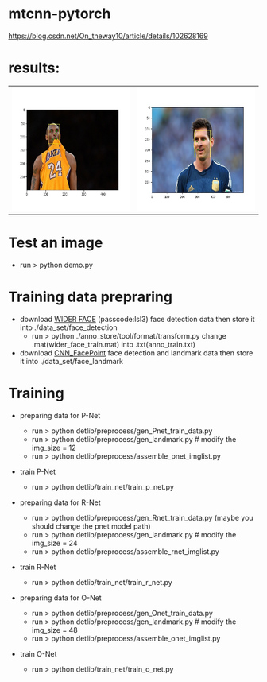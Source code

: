 # mtcnn-pytorch
  https://blog.csdn.net/On_theway10/article/details/102628169

# results:
<table style="border:0px">
   <tr>
       <td><img src="result/r_kobe.jpg" width="400" height="250" frame=void rules=none></td>
       <td><img src="result/r_messi.jpg" width="400" height="250" frame=void rules=none></td>
</table>


# Test an image
  * run > python demo.py

# Training data prepraring
  * download [WIDER FACE](https://pan.baidu.com/s/1sJTO7TcQ2576RUqR_IIhbQ) (passcode:lsl3) face detection data then store it into ./data_set/face_detection
    * run > python ./anno_store/tool/format/transform.py change .mat(wider_face_train.mat) into .txt(anno_train.txt)
  * download [CNN_FacePoint](http://mmlab.ie.cuhk.edu.hk/archive/CNN_FacePoint.htm) face detection and landmark data then store it into ./data_set/face_landmark

# Training
  * preparing data for P-Net
    * run > python detlib/preprocess/gen_Pnet_train_data.py
    * run > python detlib/preprocess/gen_landmark.py  # modify the img_size = 12
    * run > python detlib/preprocess/assemble_pnet_imglist.py
  * train P-Net
    * run > python detlib/train_net/train_p_net.py

  * preparing data for R-Net
    * run > python detlib/preprocess/gen_Rnet_train_data.py (maybe you should change the pnet model path)
    * run > python detlib/preprocess/gen_landmark.py  # modify the img_size = 24
    * run > python detlib/preprocess/assemble_rnet_imglist.py
  * train R-Net
    * run > python detlib/train_net/train_r_net.py

  * preparing data for O-Net
    * run > python detlib/preprocess/gen_Onet_train_data.py
    * run > python detlib/preprocess/gen_landmark.py  # modify the img_size = 48
    * run > python detlib/preprocess/assemble_onet_imglist.py
  * train O-Net
    * run > python detlib/train_net/train_o_net.py
